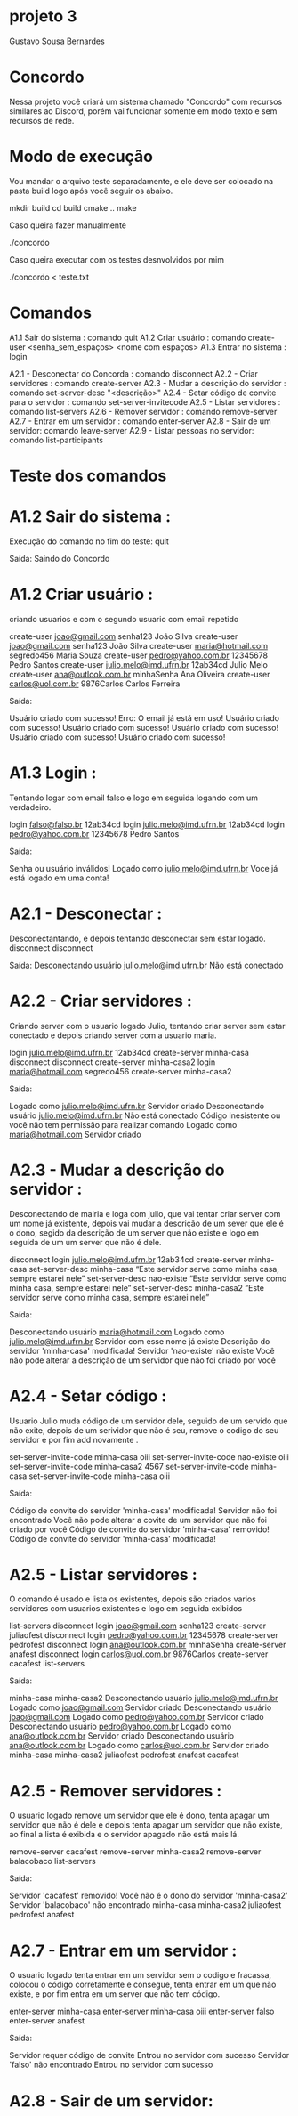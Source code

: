 # projeto 3 
Gustavo Sousa Bernardes 

# Concordo
Nessa projeto você criará um sistema chamado "Concordo" com recursos similares ao Discord, porém vai funcionar somente em modo texto e sem recursos de rede.

# Modo de execução
Vou mandar o arquivo teste separadamente, e ele deve ser colocado na pasta build logo após você seguir os abaixo. 

mkdir build
cd build
cmake ..
make

Caso queira fazer manualmente 

./concordo          

Caso queira executar com os testes desnvolvidos por mim

./concordo < teste.txt

# Comandos
A1.1 Sair do sistema : comando quit
A1.2 Criar usuário : comando create-user <email> <senha_sem_espaços> <nome com espaços>
A1.3 Entrar no sistema : login <email> <senha>

A2.1 - Desconectar do Concorda : comando disconnect
A2.2 - Criar servidores : comando create-server <nome>
A2.3 - Mudar a descrição do servidor : comando set-server-desc <nome> "<descrição>"
A2.4 - Setar código de convite para o servidor : comando set-server-invitecode <nome> <codigo>
A2.5 - Listar servidores : comando list-servers
A2.6 - Remover servidor : comando remove-server <nome>
A2.7 - Entrar em um servidor : comando enter-server <nome>
A2.8 - Sair de um servidor: comando leave-server
A2.9 - Listar pessoas no servidor: comando list-participants

# Teste dos comandos 

# A1.2 Sair do sistema :
Execução do comando no fim do teste:
quit

Saída:
Saindo do Concordo

# A1.2 Criar usuário :
criando usuarios e com o segundo usuario com email repetido

create-user joao@gmail.com senha123 João Silva
create-user joao@gmail.com senha123 João Silva
create-user maria@hotmail.com segredo456 Maria Souza
create-user pedro@yahoo.com.br 12345678 Pedro Santos
create-user julio.melo@imd.ufrn.br 12ab34cd Julio Melo
create-user ana@outlook.com.br minhaSenha Ana Oliveira
create-user carlos@uol.com.br 9876Carlos Carlos Ferreira

Saída:

Usuário criado com sucesso!
Erro: O email já está em uso!
Usuário criado com sucesso!
Usuário criado com sucesso!
Usuário criado com sucesso!
Usuário criado com sucesso!
Usuário criado com sucesso!

# A1.3 Login :
Tentando logar com email falso e logo em seguida logando com um verdadeiro.

login falso@falso.br 12ab34cd
login julio.melo@imd.ufrn.br 12ab34cd
login pedro@yahoo.com.br 12345678 Pedro Santos

Saída:

Senha ou usuário inválidos!
Logado como julio.melo@imd.ufrn.br
Voce já está logado em uma conta!

# A2.1 - Desconectar :
Desconectantando, e depois tentando desconectar sem estar logado.
disconnect
disconnect

Saída:
Desconectando usuário julio.melo@imd.ufrn.br
Não está conectado

# A2.2 - Criar servidores :
Criando server com o usuario logado Julio, tentando criar server sem estar conectado e depois criando server com a usuario maria.

login julio.melo@imd.ufrn.br 12ab34cd
create-server minha-casa
disconnect
disconnect
create-server minha-casa2
login maria@hotmail.com segredo456
create-server minha-casa2

Saída:

Logado como julio.melo@imd.ufrn.br
Servidor criado
Desconectando usuário julio.melo@imd.ufrn.br
Não está conectado
Código inesistente ou você não tem permissão para realizar comando
Logado como maria@hotmail.com
Servidor criado

# A2.3 - Mudar a descrição do servidor :
Desconectando de mairia e loga com julio, que vai tentar criar server com um nome já existente, depois vai mudar
a descrição de um sever que ele é o dono, segido da descrição de um server que não existe e logo em seguida de um
um server que não é dele.

disconnect
login julio.melo@imd.ufrn.br 12ab34cd
create-server minha-casa
set-server-desc minha-casa “Este servidor serve como minha casa, sempre estarei nele”
set-server-desc nao-existe “Este servidor serve como minha casa, sempre estarei nele”
set-server-desc minha-casa2 “Este servidor serve como minha casa, sempre estarei nele”

Saída:

Desconectando usuário maria@hotmail.com
Logado como julio.melo@imd.ufrn.br
Servidor com esse nome já existe
Descrição do servidor 'minha-casa' modificada!
Servidor 'nao-existe' não existe
Você não pode alterar a descrição de um servidor que não foi criado por você

# A2.4 - Setar código :

Usuario Julio muda código de um servidor dele, seguido de um servido que não exite, depois de um serividor que não é seu, remove o codigo do seu servidor e por fim add novamente .

set-server-invite-code minha-casa oiii
set-server-invite-code nao-existe oiii
set-server-invite-code minha-casa2 4567
set-server-invite-code minha-casa 
set-server-invite-code minha-casa oiii

Saída:

Código de convite do servidor 'minha-casa' modificada!
Servidor não foi encontrado
Você não pode alterar a covite de um servidor que não foi criado por você
Código de convite do servidor 'minha-casa'  removido!
Código de convite do servidor 'minha-casa' modificada!

# A2.5 - Listar servidores :
O comando é usado e lista os existentes, depois são criados varios servidores com usuarios existentes e logo em seguida exibidos

list-servers
disconnect
login joao@gmail.com senha123
create-server juliaofest
disconnect
login pedro@yahoo.com.br 12345678
create-server pedrofest
disconnect
login ana@outlook.com.br minhaSenha
create-server anafest
disconnect
login carlos@uol.com.br 9876Carlos
create-server cacafest
list-servers 

Saída:

minha-casa
minha-casa2
Desconectando usuário julio.melo@imd.ufrn.br
Logado como joao@gmail.com
Servidor criado
Desconectando usuário joao@gmail.com
Logado como pedro@yahoo.com.br
Servidor criado
Desconectando usuário pedro@yahoo.com.br
Logado como ana@outlook.com.br
Servidor criado
Desconectando usuário ana@outlook.com.br
Logado como carlos@uol.com.br
Servidor criado
minha-casa
minha-casa2
juliaofest
pedrofest
anafest
cacafest

# A2.5 - Remover servidores :
O usuario logado remove um servidor que ele é dono, tenta apagar um servidor que não é dele e depois tenta apagar um servidor que não existe, ao final a lista é exibida e o servidor
apagado não está mais lá. 

remove-server cacafest
remove-server minha-casa2
remove-server balacobaco
list-servers

Saída:

Servidor 'cacafest' removido!
Você não é o dono do servidor 'minha-casa2'
Servidor 'balacobaco' não encontrado
minha-casa
minha-casa2
juliaofest
pedrofest
anafest

# A2.7  - Entrar em um servidor :
O usuario logado tenta entrar em um servidor sem o codigo e fracassa, colocou o código corretamente e consegue, tenta entrar em um que não existe, e por fim entra em um server que não tem código.

enter-server minha-casa
enter-server minha-casa oiii
enter-server falso
enter-server anafest

Saída:

Servidor requer código de convite
Entrou no servidor com sucesso
Servidor 'falso' não encontrado
Entrou no servidor com sucesso

# A2.8 - Sair de um servidor: